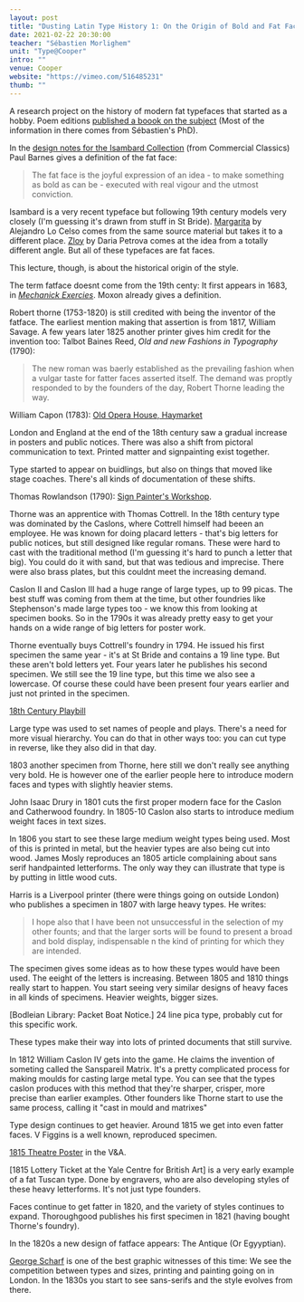 ```yaml
---
layout: post
title: "Dusting Latin Type History 1: On the Origin of Bold and Fat Faces"
date: 2021-02-22 20:30:00
teacher: "Sébastien Morlighem"
unit: "Type@Cooper"
intro: ""
venue: Cooper
website: "https://vimeo.com/516485231"
thumb: ""
---
```


A research project on the history of modern fat typefaces that started as a hobby. Poem editions [published a boook on the subject](https://www.poem-editions.com/products/thorne) (Most of the information in there comes from Sébastien's PhD).

In the [design notes for the Isambard Collection](https://commercialclassics.com/catalogue/isambard) (from Commercial Classics) Paul Barnes gives a definition of the fat face:

> The fat face is the joyful expression of an idea - to make something as bold as can be - executed with real vigour and the utmost conviction.

Isambard is a very recent typeface but following 19th century models very closely (I'm guessing it's drawn from stuff in St Bride). [Margarita](https://pampatype.com/typefaces/margarita) by Alejandro Lo Celso comes from the same source material but takes it to a different place. [Zloy](https://www.futurefonts.xyz/daria-petrova/zloy/) by Daria Petrova comes at the idea from a totally different angle. But all of these typefaces are fat faces.

This lecture, though, is about the historical origin of the style.

The term fatface doesnt come from the 19th centy: It first appears in 1683, in _[Mechanick Exercies](https://babel.hathitrust.org/cgi/pt?id=mdp.39015028306002&view=1up&seq=56&q1=printing)_. Moxon already gives a definition.

Robert thorne (1753-1820) is still credited with being the inventor of the fatface. The earliest mention making that assertion is from 1817, William Savage. A few years later 1825 another printer gives him credit for the invention too: Talbot Baines Reed, _Old and new Fashions in Typography_ (1790):

> The new roman was baerly established as the prevailing fashion when a vulgar taste for fatter faces asserted itself. The demand was proptly responded to by the founders of the day, Robert Thorne leading the way.

William Capon (1783): [Old Opera House, Haymarket](https://www.britishmuseum.org/collection/object/P_1880-1113-2219)

London and England at the end of the 18th century saw a gradual increase in posters and public notices. There was also a shift from pictoral communication to text. Printed matter and signpainting exist together.

Type started to appear on buidlings, but also on things that moved like stage coaches. There's all kinds of documentation of these shifts.

Thomas Rowlandson (1790): [Sign Painter's Workshop](https://www.britishmuseum.org/collection/object/P_1867-0112-5).

Thorne was an apprentice with Thomas Cottrell. In the 18th century type was dominated by the Caslons, where Cottrell himself had beeen an employee. He was known for doing placard letters - that's big letters for public notices, but still designed like regular romans. These were hard to cast with the traditional method (I'm guessing it's hard to punch a letter that big). You could do it with sand, but that was tedious and imprecise. There were also brass plates, but this couldnt meet the increasing demand.

Caslon II and Caslon III had a huge range of large types, up to 99 picas. The best stuff was coming from them at the time, but other foundries like Stephenson's made large types too - we know this from looking at specimen books. So in the 1790s it was already pretty easy to get your hands on a wide range of big letters for poster work.

Thorne eventually buys Cottrell's foundry in 1794. He issued his first specimen the same year - it's at St Bride and contains a 19 line type. But these aren't bold letters yet. Four years later he publishes his second specimen. We still see the 19 line type, but this time we also see a lowercase. Of course these could have been present four years earlier and just not printed in the specimen.

[18th Century Playbill](https://collections.vam.ac.uk/item/O1159989/george-speaight-punch--judy-playbill-unknown/)

Large type was used to set names of people and plays. There's a need for more visual hierarchy. You can do that in other ways too: you can cut type in reverse, like they also did in that day.

1803 another specimen from Thorne, here still we don't really see anything very bold. He is however one of the earlier people here to introduce modern faces and types with slightly heavier stems.

John Isaac Drury in 1801 cuts the first proper modern face for the Caslon and Catherwood foundry. In 1805-10 Caslon also starts to introduce medium weight faces in text sizes.

In 1806 you start to see these large medium weight types being used. Most of this is printed in metal, but the heavier types are also being cut into wood. James Mosly reproduces an 1805 article complaining about sans serif handpainted letterforms. The only way they can illustrate that type is by putting in little wood cuts.

Harris is a Liverpool printer (there were things going on outside London) who publishes a specimen in 1807 with large heavy types. He writes:

> I hope also that I have been not unsuccessful in the selection of my other founts; and that the larger sorts will be found to present a broad and bold display, indispensable n the kind of printing for which they are intended.

The specimen gives some ideas as to how these types would have been used. The eeight of the letters is increasing. Between 1805 and 1810 things really start to happen. You start seeing very similar designs of heavy faces in all kinds of specimens. Heavier weights, bigger sizes.

[Bodleian Library: Packet Boat Notice.] 24 line pica type, probably cut for this specific work.

These types make their way into lots of printed documents that still survive.

In 1812 William Caslon IV gets into the game. He claims the invention of someting called the Sanspareil Matrix. It's a pretty complicated process for making moulds for casting large metal type. You can see that the types caslon produces with this method that they're sharper, crisper, more precise than earlier examples. Other founders like Thorne start to use the same process, calling it "cast in mould and matrixes"

Type design continues to get heavier. Around 1815 we get into even fatter faces. V Figgins is a well known, reproduced specimen.

[1815 Theatre Poster](https://collections.vam.ac.uk/item/O1370739/the-demon-picture-playbill-lewis/) in the V&A.

[1815 Lottery Ticket at the Yale Centre for British Art] is a very early example of a fat Tuscan type. Done by engravers, who are also developing styles of these heavy letterforms. It's not just type founders.

Faces continue to get fatter in 1820, and the variety of styles continues to expand. Thoroughgood publishes his first specimen in 1821 (having bought Thorne's foundry).

In the 1820s a new design of fatface appears: The Antique (Or Egyyptian).

[George Scharf](https://www.britishmuseum.org/collection/search?keyword=george&keyword=scharf&agent=George%20Scharf&image=true&view=grid&sort=object_name__asc&page=2) is one of the best graphic witnesses of this time: We see the competition between types and sizes, printing and painting going on in London. In the 1830s you start to see sans-serifs and the style evolves from there.
